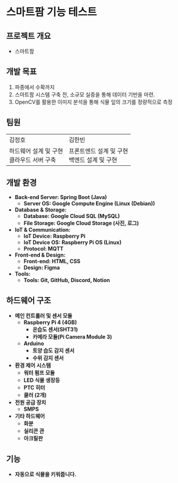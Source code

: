 # 스마트팜 기능 테스트

<h2>프로젝트 개요</h2>
<ul>
  <li>스마트팜</li>
</ul>
<h2>개발 목표</h2>
<ol>
  <li>파종에서 수확까지</li>
  <li>스마트팜 시스템 구축 전, 소규모 실증을 통해 데이터 기반을 마련.</li>
  <li>OpenCV를 활용한 이미지 분석을 통해 식물 잎의 크기를 정량적으로 측정</li>
</ol>

<h2>팀원</h2>

<table>
  <tr>
    <td>김정호</td>
    <td>김한빈</td>
  </tr>

  <tr>
    <td>하드웨어 설계 및 구현<br>클라우드 서버 구축</td>
     <td>프론트엔드 설계 및 구현<br>백엔드 설계 및 구현</td>
  </tr>

</table>


<h2>개발 환경</h2>
<b>

<ul>
        <li><b>Back-end Server</b>: Spring Boot (Java)
            <ul>
                <li>Server OS: Google Compute Engine (<b>Linux (Debian)</b>)</li>
            </ul>
        </li>
        <li><b>Database & Storage</b>:
            <ul>
                <li>Database: <b>Google Cloud SQL (MySQL)</b></li>
                <li>File Storage: Google Cloud Storage (사진, 로그)</li>
            </ul>
        </li>
        <li><b>IoT & Communication</b>:
            <ul>
                <li>IoT Device: Raspberry Pi</li>
                <li>IoT Device OS: <b>Raspberry Pi OS (Linux)</b></li>
                <li>Protocol: <b>MQTT</b></li>
            </ul>
        </li>
        <li><b>Front-end & Design</b>:
            <ul>
                <li>Front-end: HTML, CSS</li>
                <li>Design: Figma</li>
            </ul>
        </li>
        <li><b>Tools</b>:
            <ul>
                <li>Tools: Git, GitHub, Discord, Notion</li>
            </ul>
        </li>
    </ul>

<h2>하드웨어 구조</h2>

<ul>
    <li><b>메인 컨트롤러 및 센서 모듈</b>
        <ul>
            <li>Raspberry Pi 4 (4GB)
                <ul>
                    <li>온습도 센서(SHT31)</li>
                    <li>카메라 모듈(Pi Camera Module 3)</li>
                </ul>
            </li>
            <li>Arduino
                <ul>
                    <li>토양 습도 감지 센서</li>
                    <li>수위 감지 센서</li>
                </ul>
            </li>
        </ul>
    </li>
    <li><b>환경 제어 시스템</b>
        <ul>
            <li>워터 펌프 모듈</li>
            <li>LED 식물 생장등</li>
            <li>PTC 히터</li>
            <li>쿨러 (2개)</li>
        </ul>
    </li>
    <li><b>전원 공급 장치</b>
        <ul>
            <li>SMPS</li>
        </ul>
    </li>
    <li><b>기타 하드웨어</b>
        <ul>
            <li>화분</li>
            <li>실리콘 관</li>
            <li>아크릴판</li>
        </ul>
    </li>
</ul>

<h2>기능</h2>
<ul>
  <li>자동으로  식물을 키워줍니다.</li>
</ul>


